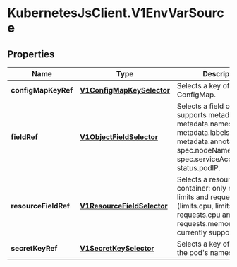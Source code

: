 # KubernetesJsClient.V1EnvVarSource

## Properties
Name | Type | Description | Notes
------------ | ------------- | ------------- | -------------
**configMapKeyRef** | [**V1ConfigMapKeySelector**](V1ConfigMapKeySelector.md) | Selects a key of a ConfigMap. | [optional] 
**fieldRef** | [**V1ObjectFieldSelector**](V1ObjectFieldSelector.md) | Selects a field of the pod: supports metadata.name, metadata.namespace, metadata.labels, metadata.annotations, spec.nodeName, spec.serviceAccountName, status.podIP. | [optional] 
**resourceFieldRef** | [**V1ResourceFieldSelector**](V1ResourceFieldSelector.md) | Selects a resource of the container: only resources limits and requests (limits.cpu, limits.memory, requests.cpu and requests.memory) are currently supported. | [optional] 
**secretKeyRef** | [**V1SecretKeySelector**](V1SecretKeySelector.md) | Selects a key of a secret in the pod&#39;s namespace | [optional] 


